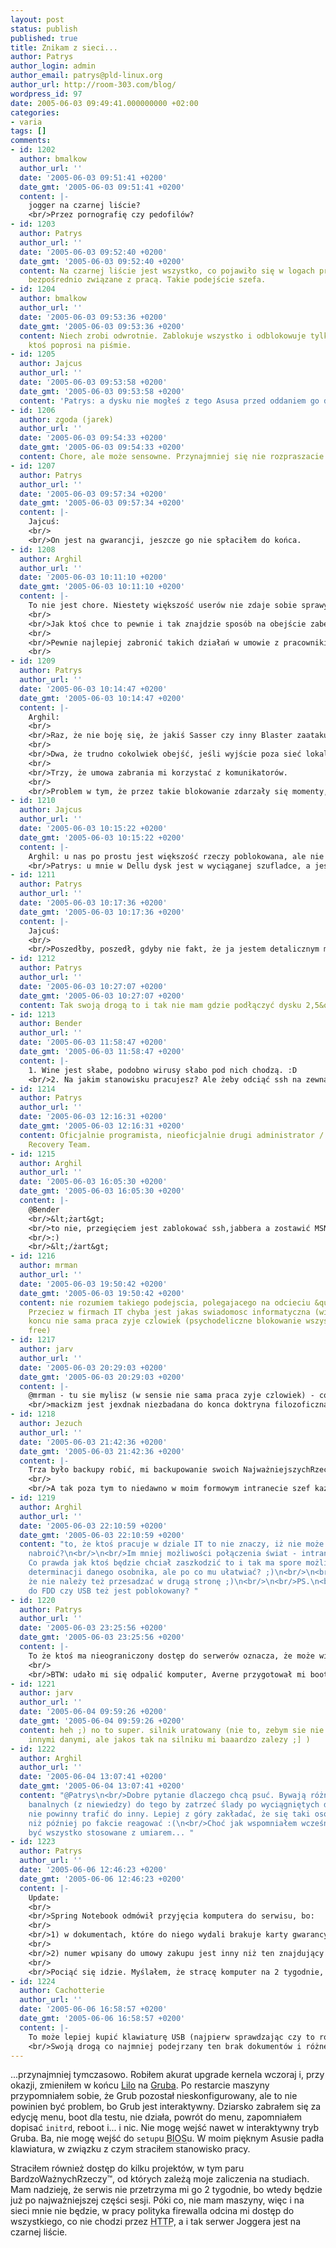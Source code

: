 ```yaml
---
layout: post
status: publish
published: true
title: Znikam z sieci...
author: Patrys
author_login: admin
author_email: patrys@pld-linux.org
author_url: http://room-303.com/blog/
wordpress_id: 97
date: 2005-06-03 09:49:41.000000000 +02:00
categories:
- varia
tags: []
comments:
- id: 1202
  author: bmalkow
  author_url: ''
  date: '2005-06-03 09:51:41 +0200'
  date_gmt: '2005-06-03 09:51:41 +0200'
  content: |-
    jogger na czarnej liście?
    <br/>Przez pornografię czy pedofilów?
- id: 1203
  author: Patrys
  author_url: ''
  date: '2005-06-03 09:52:40 +0200'
  date_gmt: '2005-06-03 09:52:40 +0200'
  content: Na czarnej liście jest wszystko, co pojawiło się w logach proxy i nie jest
    bezpośrednio związane z pracą. Takie podejście szefa.
- id: 1204
  author: bmalkow
  author_url: ''
  date: '2005-06-03 09:53:36 +0200'
  date_gmt: '2005-06-03 09:53:36 +0200'
  content: Niech zrobi odwrotnie. Zablokuje wszystko i odblokowuje tylko to, o co
    ktoś poprosi na piśmie.
- id: 1205
  author: Jajcus
  author_url: ''
  date: '2005-06-03 09:53:58 +0200'
  date_gmt: '2005-06-03 09:53:58 +0200'
  content: 'Patrys: a dysku nie mogłeś z tego Asusa przed oddaniem go do serwisu?'
- id: 1206
  author: zgoda (jarek)
  author_url: ''
  date: '2005-06-03 09:54:33 +0200'
  date_gmt: '2005-06-03 09:54:33 +0200'
  content: Chore, ale może sensowne. Przynajmniej się nie rozpraszacie. ;)
- id: 1207
  author: Patrys
  author_url: ''
  date: '2005-06-03 09:57:34 +0200'
  date_gmt: '2005-06-03 09:57:34 +0200'
  content: |-
    Jajcuś:
    <br/>
    <br/>On jest na gwarancji, jeszcze go nie spłaciłem do końca.
- id: 1208
  author: Arghil
  author_url: ''
  date: '2005-06-03 10:11:10 +0200'
  date_gmt: '2005-06-03 10:11:10 +0200'
  content: |-
    To nie jest chore. Niestety większość userów nie zdaje sobie sprawy z zagrożeń jakie są w necie. Nie mówię oczywiście o banałach (np. obrazkach czy filmach), ale o syfach, które mogą zagrozić działaniu sieci w firmie albo umożliwiają wyciągnięcia informacji ważnych dla firmy na zewnątrz.
    <br/>
    <br/>Jak ktoś chce to pewnie i tak znajdzie sposób na obejście zabezpieczeń. W sumie można tunelowanie robić po trochę mniej popularnych rzeczach np. przez DNS;) co może być trudne do wykrycia.
    <br/>
    <br/>Pewnie najlepiej zabronić takich działań w umowie z pracownikiem i każde naruszenie skutkować wyrzuceniem albo innymi sankcjami....
    <br/>
- id: 1209
  author: Patrys
  author_url: ''
  date: '2005-06-03 10:14:47 +0200'
  date_gmt: '2005-06-03 10:14:47 +0200'
  content: |-
    Arghil:
    <br/>
    <br/>Raz, że nie boję się, że jakiś Sasser czy inny Blaster zaatakuje mi Wine pod Linuksem.
    <br/>
    <br/>Dwa, że trudno cokolwiek obejść, jeśli wyjście poza sieć lokalną idzie tylko przez proxy Squida, które skonfigurowane jest do sprawdzania, czy połączenie jest faktycznie protokołem HTTP.
    <br/>
    <br/>Trzy, że umowa zabrania mi korzystać z komunikatorów.
    <br/>
    <br/>Problem w tym, że przez takie blokowanie zdarzały się momenty, kiedy nie miałem dostępu do A List Apart czy do SourceForge, co jest bzdurą. W tej chwili np. nieosiągalne są wszystkie domeny ze słowem &quot;free&quot;, w związku z czym o freedesktop.org mogę zapomnieć.
- id: 1210
  author: Jajcus
  author_url: ''
  date: '2005-06-03 10:15:22 +0200'
  date_gmt: '2005-06-03 10:15:22 +0200'
  content: |-
    Arghil: u nas po prostu jest większość rzeczy poblokowana, ale nie jest wielkim problemem odblokować _konkretną_ usługę dla pracownika, nawet jeśli ona nie jest bezpośrednio z pracą związana.
    <br/>Patrys: u mnie w Dellu dysk jest w wyciąganej szufladce, a jeśli firma traktuje klienta poważnie, to IMHO nie powinno być problemu  z pozostawieniem mu dysku (za odpowiednim pokwitowaniem). Nie twierdzę jednak, że taki  Asus (czy raczej ich przedstawiciel) by na to poszedł...
- id: 1211
  author: Patrys
  author_url: ''
  date: '2005-06-03 10:17:36 +0200'
  date_gmt: '2005-06-03 10:17:36 +0200'
  content: |-
    Jajcuś:
    <br/>
    <br/>Poszedłby, poszedł, gdyby nie fakt, że ja jestem detalicznym malutkim człowieczkiem, a nie wielką firmą z milionowymi kontraktami.
- id: 1212
  author: Patrys
  author_url: ''
  date: '2005-06-03 10:27:07 +0200'
  date_gmt: '2005-06-03 10:27:07 +0200'
  content: Tak swoją drogą to i tak nie mam gdzie podłączyć dysku 2,5&quot;.
- id: 1213
  author: Bender
  author_url: ''
  date: '2005-06-03 11:58:47 +0200'
  date_gmt: '2005-06-03 11:58:47 +0200'
  content: |-
    1. Wine jest słabe, podobno wirusy słabo pod nich chodzą. :D
    <br/>2. Na jakim stanowisku pracujesz? Ale żeby odciąć ssh na zewnątrz i jabbera to dla mnie przegięcie.
- id: 1214
  author: Patrys
  author_url: ''
  date: '2005-06-03 12:16:31 +0200'
  date_gmt: '2005-06-03 12:16:31 +0200'
  content: Oficjalnie programista, nieoficjalnie drugi administrator / członek Emergency
    Recovery Team.
- id: 1215
  author: Arghil
  author_url: ''
  date: '2005-06-03 16:05:30 +0200'
  date_gmt: '2005-06-03 16:05:30 +0200'
  content: |-
    @Bender
    <br/>&lt;żart&gt;
    <br/>to nie, przegięciem jest zablokować ssh,jabbera a zostawić MSN i &quot;Zdalny desktop&quot;
    <br/>:)
    <br/>&lt;/żart&gt;
- id: 1216
  author: mrman
  author_url: ''
  date: '2005-06-03 19:50:42 +0200'
  date_gmt: '2005-06-03 19:50:42 +0200'
  content: nie rozumiem takiego podejscia, polegajacego na odcieciu &quot;wszystkiego&quot;.
    Przeciez w firmach IT chyba jest jakas swiadomosc informatyczna (wirusy), a w
    koncu nie sama praca zyje czlowiek (psychodeliczne blokowanie wszystkiego ze slowem
    free)
- id: 1217
  author: jarv
  author_url: ''
  date: '2005-06-03 20:29:03 +0200'
  date_gmt: '2005-06-03 20:29:03 +0200'
  content: |-
    @mrman - tu sie mylisz (w sensie nie sama praca zyje czlowiek) - co prawda my tez tego nie rozumiemy, ale takie mamy warunki pracy... podobych ciekawostek mamy setki dziennie - jak zapewne wielu pracujacych, niekoniecznie zwiazanych z biznesem IT.
    <br/>mackizm jest jexdnak niezbadana do konca doktryna filozoficzna, wiec nie ma sie co dziwic.
- id: 1218
  author: Jezuch
  author_url: ''
  date: '2005-06-03 21:42:36 +0200'
  date_gmt: '2005-06-03 21:42:36 +0200'
  content: |-
    Trza było backupy robić, mi backupowanie swoich NajważniejszychRzeczy(TM) na komputer mamy już weszło w nawyk - poza tym jestem zboczeńcem i lubię patrzeć na ten proces ;) [tak samo jak jestem fetyszystą kompresji danych - ale to na marginesie ;)]
    <br/>
    <br/>A tak poza tym to niedawno w moim formowym intranecie szef kazał pracownikom powpisywać swoje nr GG. Zaproponowałem, że skoro podobno firma chce się chwalić nowoczesnymi technologiami, to może postawią serwer jabbera. Chyba zadziałało :&gt;
- id: 1219
  author: Arghil
  author_url: ''
  date: '2005-06-03 22:10:59 +0200'
  date_gmt: '2005-06-03 22:10:59 +0200'
  content: "to, że ktoś pracuje w dziale IT to nie znaczy, iż nie może czegoś głupiego
    nabroić?\n<br/>\n<br/>Im mniej możliwości połączenia świat - intranet tym lepiej.
    Co prawda jak ktoś będzie chciał zaszkodzić to i tak ma spore możliwości - kwestia
    determinacji danego osobnika, ale po co mu ułatwiać? ;)\n<br/>\n<br/>Zgadzam się,
    że nie należy też przesadzać w drugą stronę ;)\n<br/>\n<br/>PS.\n<br/>a dostęp
    do FDD czy USB też jest poblokowany? "
- id: 1220
  author: Patrys
  author_url: ''
  date: '2005-06-03 23:25:56 +0200'
  date_gmt: '2005-06-03 23:25:56 +0200'
  content: |-
    To że ktoś ma nieograniczony dostęp do serwerów oznacza, że może wiele więcej napsuć niż ktoś z nieograniczonym dostępem do internetu. Kwestia tylko - po co miałby psuć? Ja pracuję na Linuksie, więc co takiego złego może mi zrobić internet (za NATem w dodatku)?
    <br/>
    <br/>BTW: udało mi się odpalić komputer, Averne przygotował mi bootowalną wersję LiveCD z serwerem SSH, zbootowałem z niej notebooka i przez SSH naprawiłem config Gruba. Po reboocie podniósł się system i właśnie via SSH robię kopię danych krytycznych.
- id: 1221
  author: jarv
  author_url: ''
  date: '2005-06-04 09:59:26 +0200'
  date_gmt: '2005-06-04 09:59:26 +0200'
  content: heh ;) no to super. silnik uratowany (nie to, zebym sie nie przejmowal
    innymi danymi, ale jakos tak na silniku mi baaardzo zalezy ;] )
- id: 1222
  author: Arghil
  author_url: ''
  date: '2005-06-04 13:07:41 +0200'
  date_gmt: '2005-06-04 13:07:41 +0200'
  content: "@Patrys\n<br/>Dobre pytanie dlaczego chcą psuć. Bywają różne powody od
    banalnych (z niewiedzy) do tego by zatrzeć ślady po wyciągniętych danych, które
    nie powinny trafić do inny. Lepiej z góry zakładać, że się taki osobnik trafi
    niż później po fakcie reagować :(\n<br/>Choć jak wspomniałem wcześniej powinno
    być wszystko stosowane z umiarem... "
- id: 1223
  author: Patrys
  author_url: ''
  date: '2005-06-06 12:46:23 +0200'
  date_gmt: '2005-06-06 12:46:23 +0200'
  content: |-
    Update:
    <br/>
    <br/>Spring Notebook odmówił przyjęcia komputera do serwisu, bo:
    <br/>
    <br/>1) w dokumentach, które do niego wydali brakuje karty gwarancyjnej Asusa
    <br/>
    <br/>2) numer wpisany do umowy zakupu jest inny niż ten znajdujący się na spodzie obudowy notebooka
    <br/>
    <br/>Pociąć się idzie. Myślałem, że stracę komputer na 2 tygodnie, wygląda na to, że naprawa przeciągnie się na miesiące...
- id: 1224
  author: Cachotterie
  author_url: ''
  date: '2005-06-06 16:58:57 +0200'
  date_gmt: '2005-06-06 16:58:57 +0200'
  content: |-
    To może lepiej kupić klawiaturę USB (najpierw sprawdzając czy to rozwiąże problem - pewnie w jakimś zaprzyjaźnionym sklepie dadzą Ci na 10 minut coby sprawdzić) i odłożyć tę naprawę na &#039;po sesji&#039; ?
    <br/>Swoją drogą co najmniej podejrzany ten brak dokumentów i różne numery...
---
```

<p>...przynajmniej tymczasowo. Robiłem akurat upgrade kernela wczoraj i, przy okazji, zmieniłem w końcu <a href="http://freshmeat.net/projects/lilo/">Lilo</a> na <a href="http://www.gnu.org/software/grub/">Gruba</a>. Po restarcie maszyny przypomniałem sobie, że Grub pozostał nieskonfigurowany, ale to nie powinien być problem, bo Grub jest interaktywny. Dziarsko zabrałem się za edycję menu, boot dla testu, nie działa, powrót do menu, zapomniałem dopisać <code>initrd</code>, reboot i... i nic. Nie mogę wejść nawet w interaktywny tryb Gruba. Ba, nie mogę wejść do <code>setup</code>u <abbr title="Basic Input/Output System">BIOS</abbr>u. W moim pięknym Asusie padła klawiatura, w związku z czym straciłem stanowisko pracy.</p>

<p>Straciłem również dostęp do kilku projektów, w tym paru BardzoWażnychRzeczy&trade;, od których zależą moje zaliczenia na studiach. Mam nadzieję, że serwis nie przetrzyma mi go 2 tygodnie, bo wtedy będzie już po najważniejszej części sesji. Póki co, nie mam maszyny, więc i na sieci mnie nie będzie, w pracy polityka firewalla odcina mi dostęp do wszystkiego, co nie chodzi przez <abbr title="HyperText Transfer Protocol">HTTP</abbr>, a i tak serwer Joggera jest na czarnej liście.</p>
